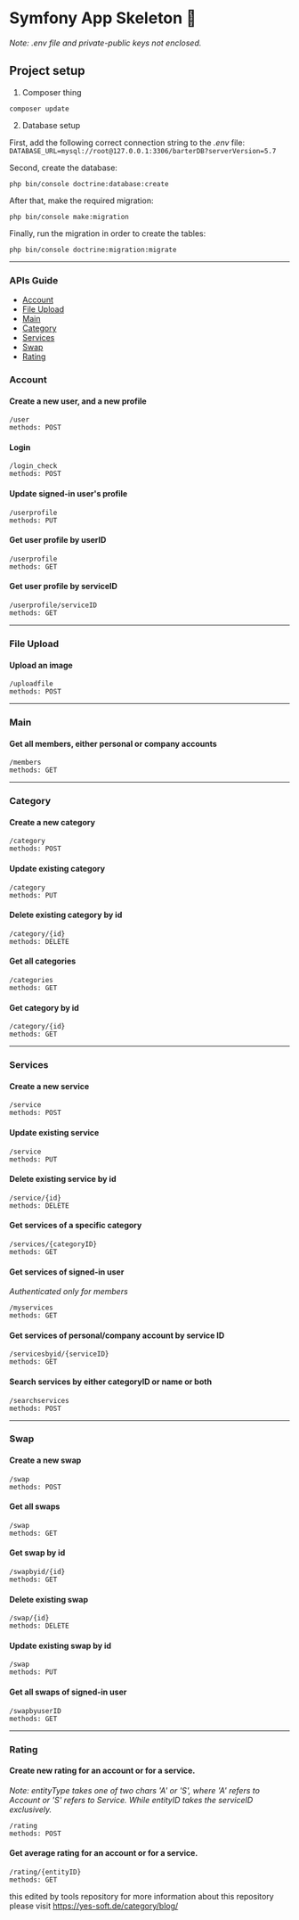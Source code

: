 # Symfony App Skeleton 🚧
*Note: .env file and private-public keys not enclosed.*
## Project setup

1) Composer thing
```
composer update
```

2) Database setup

First, add the following correct connection string to the _.env_ file:
`DATABASE_URL=mysql://root@127.0.0.1:3306/barterDB?serverVersion=5.7`

Second, create the database:
```
php bin/console doctrine:database:create
```

After that, make the required migration:
```
php bin/console make:migration
```

Finally, run the migration in order to create the tables:
```
php bin/console doctrine:migration:migrate
```
----


### APIs Guide
* [Account](#account)
* [File Upload](#file-upload) 
* [Main](#main)
* [Category](#category)
* [Services](#services)
* [Swap](#swap) 
* [Rating](#rating)

### Account
#### Create a new user, and a new profile
```
/user
methods: POST
```
#### Login
```
/login_check
methods: POST
```
#### Update signed-in user's profile
```
/userprofile
methods: PUT
```
#### Get user profile by userID
```
/userprofile
methods: GET
```
#### Get user profile by serviceID
```
/userprofile/serviceID
methods: GET
```
****

### File Upload
#### Upload an image
```
/uploadfile
methods: POST
```
****

### Main
#### Get all members, either personal or company accounts
```
/members
methods: GET
```
****

### Category
#### Create a new category
```
/category
methods: POST
```
#### Update existing category
```
/category
methods: PUT
```
#### Delete existing category by id
```
/category/{id}
methods: DELETE
```
#### Get all categories
```
/categories
methods: GET
```
#### Get category by id
```
/category/{id}
methods: GET
```
****

### Services
#### Create a new service
```
/service
methods: POST
```
#### Update existing service
```
/service
methods: PUT
```
#### Delete existing service by id
```
/service/{id}
methods: DELETE
```
#### Get services of a specific category
```
/services/{categoryID}
methods: GET
```
#### Get services of signed-in user
_Authenticated only for members_ 
```
/myservices
methods: GET
```
#### Get services of personal/company account by service ID
```
/servicesbyid/{serviceID}
methods: GET
```
#### Search services by either categoryID or name or both
```
/searchservices
methods: POST
```
****

### Swap
#### Create a new swap
```
/swap
methods: POST
```
#### Get all swaps
```
/swap
methods: GET
```
#### Get swap by id
```
/swapbyid/{id}
methods: GET
```
#### Delete existing swap 
```
/swap/{id}
methods: DELETE
```
#### Update existing swap by id
```
/swap 
methods: PUT
```
#### Get all swaps of signed-in user
```
/swapbyuserID 
methods: GET
```
****

### Rating
#### Create new rating for an account or for a service.
_Note: entityType takes one of two chars 'A' or 'S', where 'A' refers to Account or 'S' refers to Service. While entityID takes the serviceID exclusively._ 
```
/rating
methods: POST
```
#### Get average rating for an account or for a service.
```
/rating/{entityID}
methods: GET
```

this edited by tools repository for more information about this repository please visit https://yes-soft.de/category/blog/
